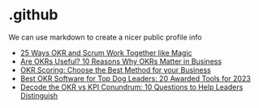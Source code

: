 # .github
We can use markdown to create a nicer public profile info
 <!-- BLOG-POST-LIST:START -->
- [25 Ways OKR and Scrum Work Together like Magic](https://blog.weekdone.com/okr-and-scrum/)
- [Are OKRs Useful? 10 Reasons Why OKRs Matter in Business](https://blog.weekdone.com/why-okrs/)
- [OKR Scoring: Choose the Best Method for your Business](https://blog.weekdone.com/okr-scoring/)
- [Best OKR Software for Top Dog Leaders: 20 Awarded Tools for 2023](https://blog.weekdone.com/best-okr-software/)
- [Decode the OKR vs KPI Conundrum: 10 Questions to Help Leaders Distinguish](https://blog.weekdone.com/okr-vs-kpi/)
<!-- BLOG-POST-LIST:END -->
